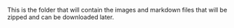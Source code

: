 This is the folder that will contain the images and markdown files that will be zipped and can be downloaded later.
